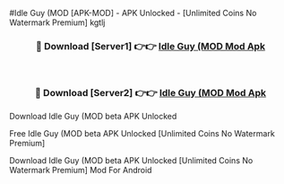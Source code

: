 #Idle Guy (MOD [APK-MOD] - APK Unlocked - [Unlimited Coins No Watermark Premium] kgtlj



<div align="center">

<h3>🔴 Download [Server1] 👉👉 <a href="https://momento.my/?title=Idle_Guy_(MOD">Idle Guy (MOD Mod Apk</a></h3><br>

<h3>🔴 Download [Server2] 👉👉 <a href="https://momento.my/?title=Idle_Guy_(MOD">Idle Guy (MOD Mod Apk</a></h3>
</div>



Download Idle Guy (MOD beta APK Unlocked

Free Idle Guy (MOD beta APK Unlocked [Unlimited Coins No Watermark Premium]

Download Idle Guy (MOD beta APK Unlocked [Unlimited Coins No Watermark Premium] Mod For Android
